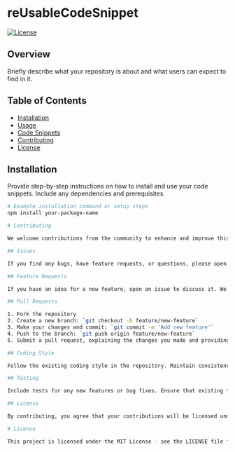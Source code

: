 # reUsableCodeSnippet

[![License](https://img.shields.io/badge/License-MIT-blue.svg)](LICENSE)

## Overview

Briefly describe what your repository is about and what users can expect to find in it.

## Table of Contents

- [Installation](#installation)
- [Usage](#usage)
- [Code Snippets](#code-snippets)
- [Contributing](#contributing)
- [License](#license)

## Installation

Provide step-by-step instructions on how to install and use your code snippets. Include any dependencies and prerequisites.

```bash
# Example installation command or setup steps
npm install your-package-name

# Contributing

We welcome contributions from the community to enhance and improve this repository. Please follow these guidelines to contribute:

## Issues

If you find any bugs, have feature requests, or questions, please open an issue. Provide as much detail as possible, including code snippets and error messages.

## Feature Requests

If you have an idea for a new feature, open an issue to discuss it. We appreciate your input and would love to hear your suggestions.

## Pull Requests

1. Fork the repository
2. Create a new branch: `git checkout -b feature/new-feature`
3. Make your changes and commit: `git commit -m 'Add new feature'`
4. Push to the branch: `git push origin feature/new-feature`
5. Submit a pull request, explaining the changes you made and providing any relevant information.

## Coding Style

Follow the existing coding style in the repository. Maintain consistency with the current codebase.

## Testing

Include tests for any new features or bug fixes. Ensure that existing tests pass with your changes.

## License

By contributing, you agree that your contributions will be licensed under the MIT License.

# License

This project is licensed under the MIT License - see the LICENSE file for details.
